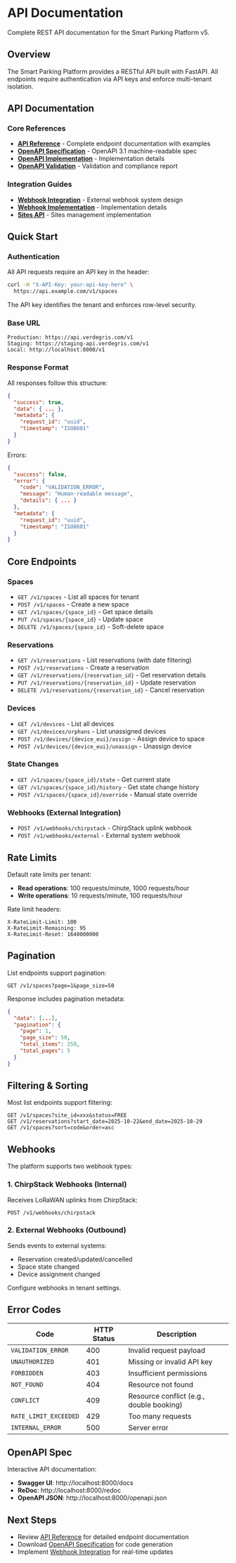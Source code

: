 # API Documentation

Complete REST API documentation for the Smart Parking Platform v5.

## Overview

The Smart Parking Platform provides a RESTful API built with FastAPI. All endpoints require authentication via API keys and enforce multi-tenant isolation.

## API Documentation

### Core References
- **[API Reference](reference.md)** - Complete endpoint documentation with examples
- **[OpenAPI Specification](openapi.md)** - OpenAPI 3.1 machine-readable spec
- **[OpenAPI Implementation](openapi-implementation.md)** - Implementation details
- **[OpenAPI Validation](openapi-validation.md)** - Validation and compliance report

### Integration Guides
- **[Webhook Integration](webhook-integration.md)** - External webhook system design
- **[Webhook Implementation](webhook-implementation.md)** - Implementation details
- **[Sites API](sites-api.md)** - Sites management implementation

## Quick Start

### Authentication

All API requests require an API key in the header:

```bash
curl -H "X-API-Key: your-api-key-here" \
  https://api.example.com/v1/spaces
```

The API key identifies the tenant and enforces row-level security.

### Base URL

```
Production: https://api.verdegris.com/v1
Staging: https://staging-api.verdegris.com/v1
Local: http://localhost:8000/v1
```

### Response Format

All responses follow this structure:

```json
{
  "success": true,
  "data": { ... },
  "metadata": {
    "request_id": "uuid",
    "timestamp": "ISO8601"
  }
}
```

Errors:

```json
{
  "success": false,
  "error": {
    "code": "VALIDATION_ERROR",
    "message": "Human-readable message",
    "details": { ... }
  },
  "metadata": {
    "request_id": "uuid",
    "timestamp": "ISO8601"
  }
}
```

## Core Endpoints

### Spaces
- `GET /v1/spaces` - List all spaces for tenant
- `POST /v1/spaces` - Create a new space
- `GET /v1/spaces/{space_id}` - Get space details
- `PUT /v1/spaces/{space_id}` - Update space
- `DELETE /v1/spaces/{space_id}` - Soft-delete space

### Reservations
- `GET /v1/reservations` - List reservations (with date filtering)
- `POST /v1/reservations` - Create a reservation
- `GET /v1/reservations/{reservation_id}` - Get reservation details
- `PUT /v1/reservations/{reservation_id}` - Update reservation
- `DELETE /v1/reservations/{reservation_id}` - Cancel reservation

### Devices
- `GET /v1/devices` - List all devices
- `GET /v1/devices/orphans` - List unassigned devices
- `POST /v1/devices/{device_eui}/assign` - Assign device to space
- `POST /v1/devices/{device_eui}/unassign` - Unassign device

### State Changes
- `GET /v1/spaces/{space_id}/state` - Get current state
- `GET /v1/spaces/{space_id}/history` - Get state change history
- `POST /v1/spaces/{space_id}/override` - Manual state override

### Webhooks (External Integration)
- `POST /v1/webhooks/chirpstack` - ChirpStack uplink webhook
- `POST /v1/webhooks/external` - External system webhook

## Rate Limits

Default rate limits per tenant:
- **Read operations**: 100 requests/minute, 1000 requests/hour
- **Write operations**: 10 requests/minute, 100 requests/hour

Rate limit headers:
```
X-RateLimit-Limit: 100
X-RateLimit-Remaining: 95
X-RateLimit-Reset: 1640000000
```

## Pagination

List endpoints support pagination:

```
GET /v1/spaces?page=1&page_size=50
```

Response includes pagination metadata:

```json
{
  "data": [...],
  "pagination": {
    "page": 1,
    "page_size": 50,
    "total_items": 250,
    "total_pages": 5
  }
}
```

## Filtering & Sorting

Most list endpoints support filtering:

```
GET /v1/spaces?site_id=xxx&status=FREE
GET /v1/reservations?start_date=2025-10-22&end_date=2025-10-29
GET /v1/spaces?sort=code&order=asc
```

## Webhooks

The platform supports two webhook types:

### 1. ChirpStack Webhooks (Internal)
Receives LoRaWAN uplinks from ChirpStack:
```
POST /v1/webhooks/chirpstack
```

### 2. External Webhooks (Outbound)
Sends events to external systems:
- Reservation created/updated/cancelled
- Space state changed
- Device assignment changed

Configure webhooks in tenant settings.

## Error Codes

| Code | HTTP Status | Description |
|------|-------------|-------------|
| `VALIDATION_ERROR` | 400 | Invalid request payload |
| `UNAUTHORIZED` | 401 | Missing or invalid API key |
| `FORBIDDEN` | 403 | Insufficient permissions |
| `NOT_FOUND` | 404 | Resource not found |
| `CONFLICT` | 409 | Resource conflict (e.g., double booking) |
| `RATE_LIMIT_EXCEEDED` | 429 | Too many requests |
| `INTERNAL_ERROR` | 500 | Server error |

## OpenAPI Spec

Interactive API documentation:
- **Swagger UI**: http://localhost:8000/docs
- **ReDoc**: http://localhost:8000/redoc
- **OpenAPI JSON**: http://localhost:8000/openapi.json

## Next Steps

- Review [API Reference](reference.md) for detailed endpoint documentation
- Download [OpenAPI Specification](openapi.md) for code generation
- Implement [Webhook Integration](webhook-integration.md) for real-time updates
